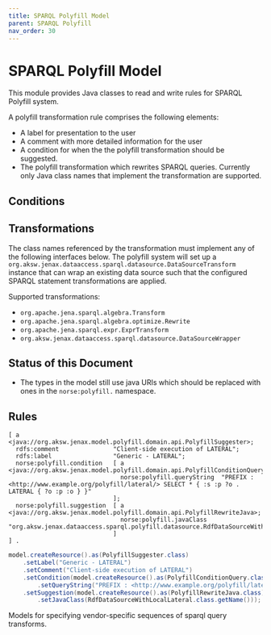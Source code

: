 ```yaml
---
title: SPARQL Polyfill Model
parent: SPARQL Polyfill
nav_order: 30
---
```


# SPARQL Polyfill Model

This module provides Java classes to read and write rules for SPARQL Polyfill system.

A polyfill transformation rule comprises the following elements:

* A label for presentation to the user
* A comment with more detailed information for the user
* A condition for when the the polyfill transformation should be suggested.
* The polyfill transformation which rewrites SPARQL queries. Currently only Java class names that implement the transformation are supported.

## Conditions

## Transformations

The class names referenced by the transformation must implement any of the following interfaces below.
The polyfill system will set up a `org.aksw.jenax.dataaccess.sparql.datasource.DataSourceTransform` instance that can wrap an existing data source
such that the configured SPARQL statement transformations are applied.

Supported transformations:

* `org.apache.jena.sparql.algebra.Transform`
* `org.apache.jena.sparql.algebra.optimize.Rewrite`
* `org.apache.jena.sparql.expr.ExprTransform`
* `org.aksw.jenax.dataaccess.sparql.datasource.DataSourceWrapper`

## Status of this Document

* The types in the model still use java URIs which should be replaced with ones in the `norse:polyfill.` namespace.


## Rules


```turtle
[ a                          <java://org.aksw.jenax.model.polyfill.domain.api.PolyfillSuggester>;
  rdfs:comment               "Client-side execution of LATERAL";
  rdfs:label                 "Generic - LATERAL";
  norse:polyfill.condition   [ a                           <java://org.aksw.jenax.model.polyfill.domain.api.PolyfillConditionQuery>;
                               norse:polyfill.queryString  "PREFIX : <http://www.example.org/polyfill/lateral/> SELECT * { :s :p ?o . LATERAL { ?o :p :o } }"
                             ];
  norse:polyfill.suggestion  [ a                         <java://org.aksw.jenax.model.polyfill.domain.api.PolyfillRewriteJava>;
                               norse:polyfill.javaClass  "org.aksw.jenax.dataaccess.sparql.polyfill.datasource.RdfDataSourceWithLocalLateral"
                             ]
] .
```

```java
model.createResource().as(PolyfillSuggester.class)
    .setLabel("Generic - LATERAL")
    .setComment("Client-side execution of LATERAL")
    .setCondition(model.createResource().as(PolyfillConditionQuery.class)
        .setQueryString("PREFIX : <http://www.example.org/polyfill/lateral/> SELECT * { :s :p ?o . LATERAL { ?o :p :o } }"))
    .setSuggestion(model.createResource().as(PolyfillRewriteJava.class)
        .setJavaClass(RdfDataSourceWithLocalLateral.class.getName()));
```

Models for specifying vendor-specific sequences of sparql query transforms.



